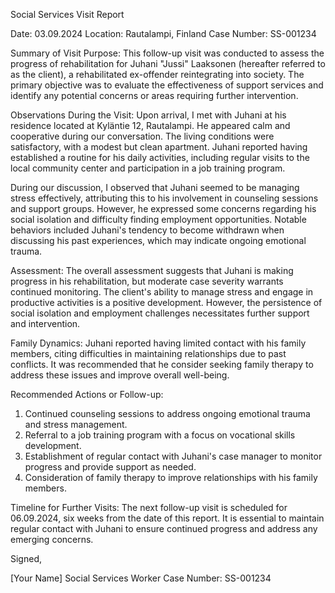 Social Services Visit Report

Date: 03.09.2024
Location: Rautalampi, Finland
Case Number: SS-001234

Summary of Visit Purpose:
This follow-up visit was conducted to assess the progress of rehabilitation for Juhani "Jussi" Laaksonen (hereafter referred to as the client), a rehabilitated ex-offender reintegrating into society. The primary objective was to evaluate the effectiveness of support services and identify any potential concerns or areas requiring further intervention.

Observations During the Visit:
Upon arrival, I met with Juhani at his residence located at Kyläntie 12, Rautalampi. He appeared calm and cooperative during our conversation. The living conditions were satisfactory, with a modest but clean apartment. Juhani reported having established a routine for his daily activities, including regular visits to the local community center and participation in a job training program.

During our discussion, I observed that Juhani seemed to be managing stress effectively, attributing this to his involvement in counseling sessions and support groups. However, he expressed some concerns regarding his social isolation and difficulty finding employment opportunities. Notable behaviors included Juhani's tendency to become withdrawn when discussing his past experiences, which may indicate ongoing emotional trauma.

Assessment:
The overall assessment suggests that Juhani is making progress in his rehabilitation, but moderate case severity warrants continued monitoring. The client's ability to manage stress and engage in productive activities is a positive development. However, the persistence of social isolation and employment challenges necessitates further support and intervention.

Family Dynamics:
Juhani reported having limited contact with his family members, citing difficulties in maintaining relationships due to past conflicts. It was recommended that he consider seeking family therapy to address these issues and improve overall well-being.

Recommended Actions or Follow-up:

1. Continued counseling sessions to address ongoing emotional trauma and stress management.
2. Referral to a job training program with a focus on vocational skills development.
3. Establishment of regular contact with Juhani's case manager to monitor progress and provide support as needed.
4. Consideration of family therapy to improve relationships with his family members.

Timeline for Further Visits:
The next follow-up visit is scheduled for 06.09.2024, six weeks from the date of this report. It is essential to maintain regular contact with Juhani to ensure continued progress and address any emerging concerns.

Signed,

[Your Name]
Social Services Worker
Case Number: SS-001234
